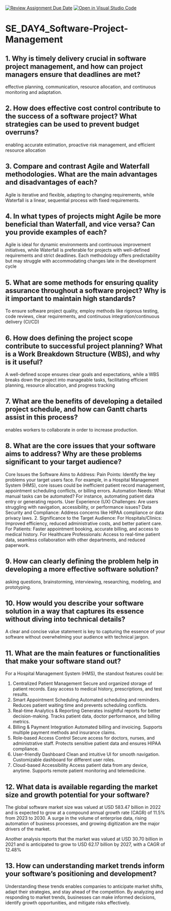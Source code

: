[![Review Assignment Due Date](https://classroom.github.com/assets/deadline-readme-button-22041afd0340ce965d47ae6ef1cefeee28c7c493a6346c4f15d667ab976d596c.svg)](https://classroom.github.com/a/9pw6JKcu)
[![Open in Visual Studio Code](https://classroom.github.com/assets/open-in-vscode-2e0aaae1b6195c2367325f4f02e2d04e9abb55f0b24a779b69b11b9e10269abc.svg)](https://classroom.github.com/online_ide?assignment_repo_id=18687955&assignment_repo_type=AssignmentRepo)
# SE_DAY4_Software-Project-Management
## 1. Why is timely delivery crucial in software project management, and how can project managers ensure that deadlines are met?
effective planning, communication, resource allocation, and continuous monitoring and adaptation. 

## 2. How does effective cost control contribute to the success of a software project? What strategies can be used to prevent budget overruns?
enabling accurate estimation, proactive risk management, and efficient resource allocation



## 3. Compare and contrast Agile and Waterfall methodologies. What are the main advantages and disadvantages of each?
Agile is iterative and flexible, adapting to changing requirements, while Waterfall is a linear, sequential process with fixed requirements. 

## 4. In what types of projects might Agile be more beneficial than Waterfall, and vice versa? Can you provide examples of each?
Agile is ideal for dynamic environments and continuous improvement initiatives, while Waterfall is preferable for projects with well-defined requirements and strict deadlines. Each methodology offers predictability but may struggle with accommodating changes late in the development cycle

## 5. What are some methods for ensuring quality assurance throughout a software project? Why is it important to maintain high standards?
To ensure software project quality, employ methods like rigorous testing, code reviews, clear requirements, and continuous integration/continuous delivery (CI/CD)

## 6. How does defining the project scope contribute to successful project planning? What is a Work Breakdown Structure (WBS), and why is it useful?
A well-defined scope ensures clear goals and expectations, while a WBS breaks down the project into manageable tasks, facilitating efficient planning, resource allocation, and progress tracking

## 7. What are the benefits of developing a detailed project schedule, and how can Gantt charts assist in this process?
 enables workers to collaborate in order to increase production.

## 8. What are the core issues that your software aims to address? Why are these problems significant to your target audience?
 Core Issues the Software Aims to Address:
Pain Points: Identify the key problems your target users face. For example, in a Hospital Management System (HMS), core issues could be inefficient patient record management, appointment scheduling conflicts, or billing errors.
Automation Needs: What manual tasks can be automated? For instance, automating patient data entry or generating reports.
User Experience (UX) Challenges: Are users struggling with navigation, accessibility, or performance issues?
Data Security and Compliance: Address concerns like HIPAA compliance or data privacy laws.
2. Significance to the Target Audience:
For Hospitals/Clinics: Improved efficiency, reduced administrative costs, and better patient care.
For Patients: Faster appointment booking, accurate billing, and access to medical history.
For Healthcare Professionals: Access to real-time patient data, seamless collaboration with other departments, and reduced paperwork.

## 9. How can clearly defining the problem help in developing a more effective software solution?
asking questions, brainstorming, interviewing, researching, modeling, and prototyping.


## 10. How would you describe your software solution in a way that captures its essence without diving into technical details?
A clear and concise value statement is key to capturing the essence of your software without overwhelming your audience with technical jargon.

## 11. What are the main features or functionalities that make your software stand out?
For a Hospital Management System (HMS), the standout features could be:
1. Centralized Patient Management
Secure and organized storage of patient records.
Easy access to medical history, prescriptions, and test results.
2. Smart Appointment Scheduling
Automated scheduling and reminders.
Reduces patient waiting time and prevents scheduling conflicts.
3. Real-time Analytics & Reporting
Generates insightful reports for better decision-making.
Tracks patient data, doctor performance, and billing metrics.
4. Billing & Payment Integration
Automated billing and invoicing.
Supports multiple payment methods and insurance claims.
5. Role-based Access Control
Secure access for doctors, nurses, and administrative staff.
Protects sensitive patient data and ensures HIPAA compliance.
6. User-friendly Dashboard
Clean and intuitive UI for smooth navigation.
Customizable dashboard for different user roles.
7. Cloud-based Accessibility
Access patient data from any device, anytime.
Supports remote patient monitoring and telemedicine.

## 12. What data is available regarding the market size and growth potential for your software?
The global software market size was valued at USD 583.47 billion in 2022 and is expected to grow at a compound annual growth rate (CAGR) of 11.5% from 2023 to 2030. A surge in the volume of enterprise data, rising automation of business processes, and growing digitization are the major drivers of the market.

Another analysis reports that the market was valued at USD 30.70 billion in 2021 and is anticipated to grow to USD 62.17 billion by 2027, with a CAGR of 12.48%
## 13. How can understanding market trends inform your software’s positioning and development?
Understanding these trends enables companies to anticipate market shifts, adapt their strategies, and stay ahead of the competition. By analyzing and responding to market trends, businesses can make informed decisions, identify growth opportunities, and mitigate risks effectively.
